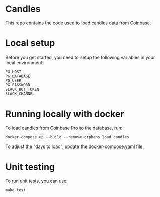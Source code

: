 # Candles

This repo contains the code used to load candles data from Coinbase.

# Local setup

Before you get started, you need to setup the following variables in your local environment:
```
PG_HOST
PG_DATABASE
PG_USER
PG_PASSWORD
SLACK_BOT_TOKEN
SLACK_CHANNEL
```

# Running locally with docker

To load candles from Coinbase Pro to the database, run:
```shell
docker-compose up --build --remove-orphans load_candles
```
To adjust the "days to load", update the docker-compose.yaml file.

# Unit testing

To run unit tests, you can use:
```shell
make test
```

